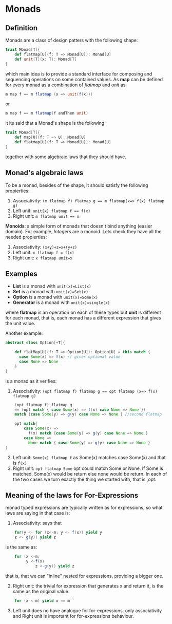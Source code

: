 # Monads

## Definition
Monads are a class of design patters with the following shape:

```scala
trait Monad[T]{
	def flatmap[U](f: T => Monad[U]): Monad[U]
	def unit[T](x: T): Monad[T]
}
```
which main idea is to provide a standard interface for composing and sequencing operations on some contained values.
As **map** can be defined for every monad as a combination of *flatmap* and *unit* as:

```scala
m map f == m flatmap (x => unit(f(x)))
```

or

```scala
m map f == m flatmap(f andThen unit)
```

it its said that a Monad's shape is the following:

```scala
trait Monad[T]{
	def map[U](f: T => U): Monad[U]
	def flatmap[U](f: T => Monad[U]): Monad[U]
}
```

together with some algebraic laws that they should have.

## Monad's algebraic laws

To be a monad, besides of the shape, it should satisfy the following propierties:

1. Associativity:
`(m flatmap f) flatmap g == m flatmap(x=> f(x) flatmap g)`
2. Left unit: 
`unit(x) flatmap f == f(x)`
3. Right unit:
`m flatmap unit == m`

**Monoids**: a simple form of monads that doesn't bind anything (easier domain). For example, *Integers* are a monoid. Lets check they have all the needed propierties:
1. Associativity:
`(x+y)+z=x+(y+z)`
2. Left unit:
`x flatmap f = f(x)`
3. Right unit:
`x flatmap unit=x`

## Examples

- **List** is a monad with `unit(x)=List(x)`
- **Set** is a monad with `unit(x)=Set(x)`
- **Option** is a monad with `unit(x)=Some(x)`
- **Generator** is a monad with `unit(x)=single(x)`

where **flatmap** is an operation on each of these types but **unit** is different for each monad, that is, each monad has a different expression that gives the unit value.

Another example:

```scala
abstract class Option[+T]{

	def flatMap[U](f: T => Option[U]): Option[U] = this match {
	  case Some(x) => f(x) // gives optional value
	  case None => None
	}
}
```
is a monad as it verifies:
1. Associativity: `(opt flatmap f) flatmap g == opt flatmap (x=> f(x) flatmap g)`

```scala
	(opt flatmap f) flatmap g
	== (opt match { case Some(x) => f(x) case None => None })
	match {case Some(y) => g(y) case None => None } //second flatmap
```

```scala
	opt match{
		case Some(x) =>
		  f(x) match {case Some(y) => g(y) case None => None }
		case None =>
		  None match { case Some(y) => g(y) case None => None }
}
```

2. Left unit: `Some(x) flatmap f` as Some(x) matches case Some(x) and that is `f(x)`
3. Right unit: `opt flatmap Some` opt could match Some or None. If Some is matched, Some(x) would be return else none would be return. In each of the two cases we turn exactly the thing we started with, that is ,opt.

## Meaning of the laws for For-Expressions
monad typed expressions are typically written as for expressions, so what laws are saying in that case is:
1. Associativity: says that

```scala
	for(y <- for (x<-m; y <- f(x)) yield y
	z <- g(y)) yield z 
``` 

is the same as: 

```scala
	for (x <-m;
	     y <-f(x)
             z <-g(y)) yield z
```
that is, that we can "inline" nested for expressions, providing a bigger one.

2. Right unit: the trivial for expression that generates x and return it, is the same as the original value.

```scala
	for (x <-m) yield x == m `
```
3. Left unit does no have analogue for for-expressions. only associativity and Right unit is important for for-expressions behaviour.


